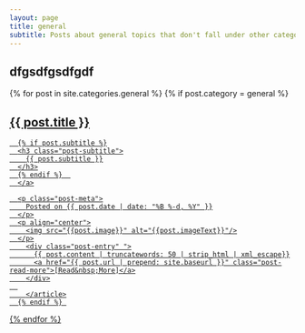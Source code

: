 ```yaml
---
layout: page
title: general
subtitle: Posts about general topics that don't fall under other categories1
---
```

<h2 >dfgsdfgsdfgdf</h2>
<div class="posts-list">
  {% for post in site.categories.general %}
    {% if post.category = general %}
      <article class="post-preview">
      <a href="{{ post.url | prepend: site.baseurl }}">
  	  <h2 class="post-title">{{ post.title }}</h2>
  	
  	  {% if post.subtitle %}
  	  <h3 class="post-subtitle">
  	    {{ post.subtitle }}
  	  </h3>
  	  {% endif %}  
      </a>
  
      <p class="post-meta">
        Posted on {{ post.date | date: "%B %-d, %Y" }}
      </p>
      <p align="center">
    	<img src="{{post.image}}" alt="{{post.imageText}}"/>
      </p>
        <div class="post-entry" ">
          {{ post.content | truncatewords: 50 | strip_html | xml_escape}}
    	  <a href="{{ post.url | prepend: site.baseurl }}" class="post-read-more">[Read&nbsp;More]</a>
        </div>
      
        </article>
	  {% endif %} 
  {% endfor %}
</div>

